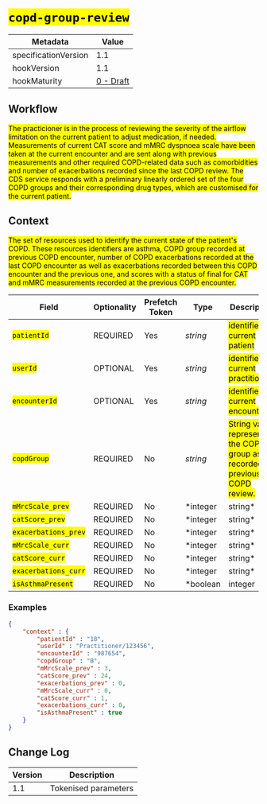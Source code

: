 # <mark>`copd-group-review`</mark>

| Metadata | Value
| ---- | ----
| specificationVersion | 1.1
| hookVersion | 1.1
| hookMaturity | [0 - Draft](../../specification/1.0/#hook-maturity-model)

## Workflow

<mark>The practicioner is in the process of reviewing the severity of the airflow limitation on the current patient to adjust medication, if needed. Measurements of current CAT score and mMRC dyspnoea scale have been taken at the current encounter and are sent along with previous measurements and other required COPD-related data such as comorbidities and number of exacerbations recorded since the last COPD review. The CDS service responds with a preliminary linearly ordered set of the four COPD groups and their corresponding drug types, which are customised for the current patient.</mark>

## Context

<mark>The set of resources used to identify the current state of the patient's COPD. These resources identifiers are asthma, COPD group recorded at previous COPD encounter, number of COPD exacerbations recorded at the last COPD encounter as well as exacerbations recorded between this COPD encounter and the previous one, and scores with a status of final for CAT and mMRC measurements recorded at the previous COPD encounter.</mark>

Field | Optionality | Prefetch Token | Type | Description
----- | -------- | ---- | ---- | ----
<mark>`patientId`</mark> | REQUIRED | Yes | *string* | <mark>identifier of current patient</mark>
<mark>`userId`</mark> | OPTIONAL | Yes | *string* | <mark>identifier of current practitioner</mark>
<mark>`encounterId`</mark> | OPTIONAL | Yes | *string* | <mark>identifier of current encounter</mark>
<mark>`copdGroup`</mark> | REQUIRED | No | *string* | <mark>String value representing the COPD group as recorded at previous COPD review.</mark>
<mark>`mMrcScale_prev`</mark> | REQUIRED | No | *integer|string* | <mark>value representing the mMRC Dyspnoea scale as recorded at previous COPD review.</mark>
<mark>`catScore_prev`</mark> | REQUIRED | No | *integer|string* | <mark>Integer value representing the CAT score as recorded at previous COPD review.</mark>
<mark>`exacerbations_prev`</mark> | REQUIRED | No | *integer|string* | <mark>Integer value representing the number of COPD-related exacerbations as recorded at previous COPD review.</mark>
<mark>`mMrcScale_curr`</mark> | REQUIRED | No | *integer|string* | <mark>Integer value representing the mMRC Dyspnoea scale as recorded at current COPD review.</mark>
<mark>`catScore_curr`</mark> | REQUIRED | No | *integer|string* | <mark>Integer value representing the CAT score as recorded at current COPD review.</mark>
<mark>`exacerbations_curr`</mark> | REQUIRED | No | *integer|string* | <mark>Integer value representing the number of COPD-related exacerbations as recorded at previous COPD review.</mark>
<mark>`isAsthmaPresent`</mark> | REQUIRED | No | *boolean|integer|string* | <mark>Is Asthma Condition resource type present in the patient record?. Either true|false or 1|0 or "true"|"false" or "1"|"0"</mark>

### Examples


```json
{
    "context" : { 
        "patientId" : "18", 
        "userId" : "Practitioner/123456", 
        "encounterId" : "987654",
        "copdGroup" : "B",
        "mMrcScale_prev" : 3,
        "catScore_prev" : 24,
        "exacerbations_prev" : 0,
        "mMrcScale_curr" : 0,
        "catScore_curr" : 1,
        "exacerbations_curr" : 0,
        "isAsthmaPresent" : true
    }
}
```

## Change Log

Version | Description
---- | ----
1.1 | Tokenised parameters
